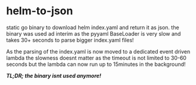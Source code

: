 # helm-to-json

static go binary to download helm index.yaml and return it as json.
the binary was used ad interim as the pyyaml BaseLoader is very slow and takes 30+ seconds to parse
bigger index.yaml files!

As the parsing of the index.yaml is now moved to a dedicated event driven lambda the slowness doesnt matter
as the timeout is not limited to 30-60 seconds but the lambda can now run up to 15minutes in the background!


***TL;DR; the binary isnt used anymore!***